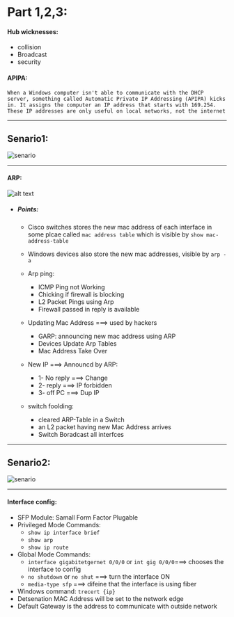 # Part 1,2,3:

#### Hub wicknesses:
- collision
- Broadcast
- security

#### APIPA:
```When a Windows computer isn't able to communicate with the DHCP server, something called Automatic Private IP Addressing (APIPA) kicks in. It assigns the computer an IP address that starts with 169.254. These IP addresses are only useful on local networks, not the internet```

-----------------------------------------------------------------
## Senario1:
![senario](./pic/s0.png)


------------------------------------------------------------
#### ARP:
![alt text](https://yurmagccie.files.wordpress.com/2018/04/arp-draw_io.jpg)

- ##### Points:
    - Cisco switches stores the new mac address of each interface in some plcae called ``` mac address table ``` which is visible by ```show mac-address-table```
    - Windows devices also store the new mac addresses, visible by ``` arp -a ```
    - Arp ping:
       - ICMP Ping not Working
       - Chicking if firewall is blocking
       - L2 Packet Pings using Arp
       - Firewall passed in reply is available
         
    - Updating Mac Address ===> used by hackers
       - GARP: announcing new mac address using ARP
       - Devices Update Arp Tables
       - Mac Address Take Over
         
    - New IP ===> Announcd by ARP:
       - 1- No reply ===> Change
       - 2- reply ===> IP forbidden
       -  3- off PC ===> Dup IP
         
    - switch foolding: 
       - cleared ARP-Table in a Switch
       - an L2 packet having new Mac Address arrives
       - Switch Boradcast all interfces 
-----------------------------------------------------------------
## Senario2:
![senario](./pic/s1.png)

-----------------------------------------------------------------
#### Interface config:

- SFP Module: Samall Form Factor Plugable
- Privileged Mode Commands:
    - `show ip interface brief`
    - `show arp`
    - `show ip route`
- Global Mode Commands:
    - `interface gigabitetgernet 0/0/0` or `int gig 0/0/0`===> chooses the interface to config
    - `no shutdown` or `no shut` ===> turn the interface ON
    - `media-type sfp` ===> difeine that the interface is using fiber
- Windows command: `trecert {ip}`
- Detsenation MAC Address will be set to the network edge
- Default Gateway is the address to communicate with outside network 

        
    
      
